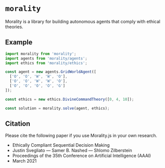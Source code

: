 # `morality`

Morality is a library for building autonomous agents that comply with ethical theories.

## Example

```js
import morality from 'morality';
import agents from 'morality/agents';
import ethics from 'morality/ethics';

const agent = new agents.GridWorldAgent([
  ['O', 'O', 'W', 'W', 'O'],
  ['O', 'O', 'W', 'W', 'O'],
  ['O', 'O', 'O', 'O', 'G']
]);

const ethics = new ethics.DivineCommandTheory([0, 4, 10]);

const solution = morality.solve(agent, ethics);
```

## Citation

Please cite the following paper if you use Morality.js in your own research.

* Ethically Compliant Sequential Decision Making
* Justin Svegliato — Samer B. Nashed — Shlomo Zilberstein
* Proceedings of the 35th Conference on Artificial Intelligence (AAAI)
* March 2021
